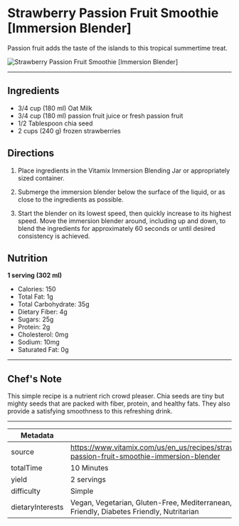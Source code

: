 # Strawberry Passion Fruit Smoothie [Immersion Blender]

Passion fruit adds the taste of the islands to this tropical summertime treat.

![Strawberry Passion Fruit Smoothie [Immersion Blender]](https://www.vitamix.com/content/dam/vitamix/home/recipes/q3-2024/StrawberryPassionFruitSmoothie_470x449.jpg)

---

## Ingredients

- 3/4 cup (180 ml) Oat Milk
- 3/4 cup (180 ml) passion fruit juice or fresh passion fruit
- 1/2 Tablespoon chia seed
- 2 cups (240 g) frozen strawberries

## Directions

1. Place ingredients in the Vitamix Immersion Blending Jar or appropriately sized container.

2. Submerge the immersion blender below the surface of the liquid, or as close to the ingredients as possible.

3. Start the blender on its lowest speed, then quickly increase to its highest speed. Move the immersion blender around, including up and down, to blend the ingredients for approximately 60 seconds or until desired consistency is achieved.

## Nutrition

**1 serving (302 ml)**

- Calories: 150
- Total Fat: 1g
- Total Carbohydrate: 35g
- Dietary Fiber: 4g
- Sugars: 25g
- Protein: 2g
- Cholesterol: 0mg
- Sodium: 10mg
- Saturated Fat: 0g

---

## Chef's Note

This simple recipe is a nutrient rich crowd pleaser. Chia seeds are tiny but mighty seeds that are packed with fiber, protein, and healthy fats. They also provide a satisfying smoothness to this refreshing drink.

---

| Metadata |  |
| --- | --- |
| source | https://www.vitamix.com/us/en_us/recipes/strawberry-passion-fruit-smoothie-immersion-blender |
| totalTime | 10 Minutes |
| yield | 2 servings |
| difficulty | Simple |
| dietaryInterests | Vegan, Vegetarian, Gluten-Free, Mediterranean, Heart Friendly, Diabetes Friendly, Nutritarian |
